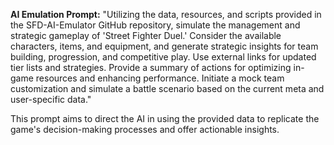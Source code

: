 **AI Emulation Prompt:**
"Utilizing the data, resources, and scripts provided in the SFD-AI-Emulator GitHub repository, simulate the management and strategic gameplay of 'Street Fighter Duel.' Consider the available characters, items, and equipment, and generate strategic insights for team building, progression, and competitive play. Use external links for updated tier lists and strategies. Provide a summary of actions for optimizing in-game resources and enhancing performance. Initiate a mock team customization and simulate a battle scenario based on the current meta and user-specific data."

This prompt aims to direct the AI in using the provided data to replicate the game's decision-making processes and offer actionable insights.
